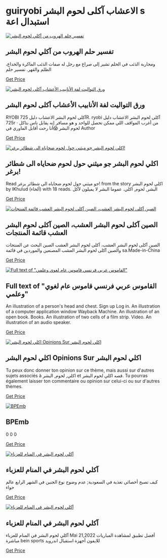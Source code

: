 # guiryobi الاعشاب آكلى لحوم البشر s استبدال اعة
<a href="https://mnn.zoosnet.net/LR/Chatpre.aspx?id=MNN94995150&p=https://vbl.co.za/" target="_blank">![تفسير حلم الهروب من آكلي لحوم البشر](https://raw.githubusercontent.com/gcmcrusher/imgs/main/811.jpg)</a>
## تفسير حلم الهروب من آكلي لحوم البشر
ومحاربة الذئب في الحلم تشير إلى صراع مع رجل له صفات الذئب الماكرة والخداع، الظلم والقهر. تفسير حلم
<a href="https://mnn.zoosnet.net/LR/Chatpre.aspx?id=MNN94995150&p=https://vbl.co.za/" target="_blank">Get Price</a>
<a href="https://mnn.zoosnet.net/LR/Chatpre.aspx?id=MNN94995150&p=https://vbl.co.za/" target="_blank">![ورق التواليت لفة الأنابيب الأعشاب آكلى لحوم البشر](https://raw.githubusercontent.com/gcmcrusher/imgs/main/15.jpg)</a>
## ورق التواليت لفة الأنابيب الأعشاب آكلى لحوم البشر
RYOBI آكلى لحوم البشر الاعشاب دليل 725R. ryobi آكلى لحوم البشر الاعشاب دليل 725r · من أغرب المواقف اللي ممكن تحصل للواحد و هو مسافر إنه يقابل ناس بتاكل لحوم البشر 😱أنا رحت أقابل الماوري في Author 
<a href="https://mnn.zoosnet.net/LR/Chatpre.aspx?id=MNN94995150&p=https://vbl.co.za/" target="_blank">Get Price</a>
<a href="https://mnn.zoosnet.net/LR/Chatpre.aspx?id=MNN94995150&p=https://vbl.co.za/" target="_blank">![اكلي لحوم البشر جو ميثني حول لحوم ضحاياه الى شطائر برغر!](https://raw.githubusercontent.com/gcmcrusher/imgs/main/385.jpg)</a>
## اكلي لحوم البشر جو ميثني حول لحوم ضحاياه الى شطائر برغر!
Read جو ميثني حول لحوم ضحاياه الى شطائر برغر! from the story اكلي لحوم البشر by IKhulud (ألخاء) with 18 reads. البشر, لحوم, اكلي. عموما البشر لا يميلون لأكل
<a href="https://mnn.zoosnet.net/LR/Chatpre.aspx?id=MNN94995150&p=https://vbl.co.za/" target="_blank">Get Price</a>
<a href="https://mnn.zoosnet.net/LR/Chatpre.aspx?id=MNN94995150&p=https://vbl.co.za/" target="_blank">![الصين آكلى لحوم البشر العشب، الصين آكلى لحوم البشر العشب قائمة المنتجات ](https://raw.githubusercontent.com/gcmcrusher/imgs/main/172.jpg)</a>
## الصين آكلى لحوم البشر العشب، الصين آكلى لحوم البشر العشب قائمة المنتجات 
الصين آكلى لحوم البشر العشب، آكلى لحوم البشر العشب الصين البحث عن المنتجات والصين آكلى لحوم البشر العشب المصنعين والموردين في قائمة sa.Made-in-China
<a href="https://mnn.zoosnet.net/LR/Chatpre.aspx?id=MNN94995150&p=https://vbl.co.za/" target="_blank">Get Price</a>
<a href="https://mnn.zoosnet.net/LR/Chatpre.aspx?id=MNN94995150&p=https://vbl.co.za/" target="_blank">![Full text of "القاموس عربي فرنسي قاموس عام لغوي وعلمي"](https://raw.githubusercontent.com/gcmcrusher/imgs/main/246.jpg)</a>
## Full text of "القاموس عربي فرنسي قاموس عام لغوي وعلمي"
An illustration of a person's head and chest. Sign up Log in. An illustration of a computer application window Wayback Machine. An illustration of an open book. Books. An illustration of two cells of a film strip. Video. An illustration of an audio speaker.
<a href="https://mnn.zoosnet.net/LR/Chatpre.aspx?id=MNN94995150&p=https://vbl.co.za/" target="_blank">Get Price</a>
<a href="https://mnn.zoosnet.net/LR/Chatpre.aspx?id=MNN94995150&p=https://vbl.co.za/" target="_blank">![اكلي لحوم البشر Opinions Sur اكلي لحوم البشر](https://raw.githubusercontent.com/gcmcrusher/imgs/main/183.jpg)</a>
## اكلي لحوم البشر Opinions Sur اكلي لحوم البشر
Tu peux donc donner ton opinion sur ce thème, mais aussi sur d'autres sujets associés à اكلي, لحوم, البشر et قصه اكلي لحوم البشر. Tu pourras également laisser ton commentaire ou opinion sur celui-ci ou sur d'autres thèmes.
<a href="https://mnn.zoosnet.net/LR/Chatpre.aspx?id=MNN94995150&p=https://vbl.co.za/" target="_blank">Get Price</a>
<a href="https://mnn.zoosnet.net/LR/Chatpre.aspx?id=MNN94995150&p=https://vbl.co.za/" target="_blank">![BPEmb](https://raw.githubusercontent.com/gcmcrusher/imgs/main/686.jpg)</a>
## BPEmb
0 0 0
<a href="https://mnn.zoosnet.net/LR/Chatpre.aspx?id=MNN94995150&p=https://vbl.co.za/" target="_blank">Get Price</a>
<a href="https://mnn.zoosnet.net/LR/Chatpre.aspx?id=MNN94995150&p=https://vbl.co.za/" target="_blank">![آكلي لحوم البشر في المنام للعزباء](https://raw.githubusercontent.com/gcmcrusher/imgs/main/744.jpg)</a>
## آكلي لحوم البشر في المنام للعزباء
كيف تصبح أخصائي تغذية في السعودية; عدم وضوح نوع الجنين في الشهر الرابع عالم حواء
<a href="https://mnn.zoosnet.net/LR/Chatpre.aspx?id=MNN94995150&p=https://vbl.co.za/" target="_blank">Get Price</a>
<a href="https://mnn.zoosnet.net/LR/Chatpre.aspx?id=MNN94995150&p=https://vbl.co.za/" target="_blank">![آكلي لحوم البشر في المنام للعزباء](https://raw.githubusercontent.com/gcmcrusher/imgs/main/30.jpg)</a>
## آكلي لحوم البشر في المنام للعزباء
آكلي لحوم البشر في المنام للعزباء Mai 21,2022 أفضل تطبيق لمشاهدة المباريات مباشرة bein sports للايفون أجهزة استقبال اندرويد
<a href="https://mnn.zoosnet.net/LR/Chatpre.aspx?id=MNN94995150&p=https://vbl.co.za/" target="_blank">Get Price</a>
